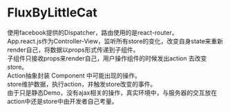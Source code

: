 # FluxByLittleCat

使用facebook提供的Dispatcher，路由使用的是react-router。</br>
App.react.js作为Controller-View，监听所有store的变化，改变自身state来重新render自己，将数据以props形式传递到子组件。</br>
子组件只接收props来render自己，用户操作组件的时候发出action 去改变store。</br>
Action抽象封装 Component 中可能出现的操作。</br>
store维护数据，执行action，并触发store改变的事件。</br>
由于只是静态Demo，没有ajax相关的操作，真实环境中，与服务器的交互放在action中还是store中由开发者自己考量。</br>
